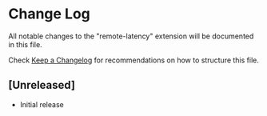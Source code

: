 # Change Log

All notable changes to the "remote-latency" extension will be documented in this file.

Check [Keep a Changelog](http://keepachangelog.com/) for recommendations on how to structure this file.

## [Unreleased]

- Initial release
